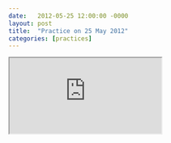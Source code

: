 ```yaml
---
date:   2012-05-25 12:00:00 -0000
layout: post
title:  "Practice on 25 May 2012"
categories: [practices]
---
```

<iframe src="https://www.youtube.com/embed/fJ-jURWYCw8?rel=0" allowfullscreen="allowfullscreen"></iframe>
